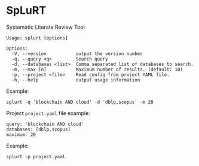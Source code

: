 # SpLuRT

Systematic Literate Review Tool

```
Usage: splurt [options]

Options:
  -V, --version           output the version number
  -q, --query <q>         Search query
  -d, --databases <list>  Comma separated list of databases to search.
  -m, --max [n]           Maximum number of results. (default: 10)
  -p, --project <file>    Read config from project YAML file.
  -h, --help              output usage information
```

Example:

```
splurt -q 'blockchain AND cloud' -d 'dblp,scopus' -m 20
```

Project ```project.yaml``` file example: 

```
query: 'blockchain AND cloud'
databases: [dblp,scopus]
maximum: 20
```

Example:

```
splurt -p project.yaml
```

